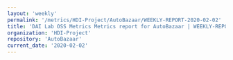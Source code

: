 ```yaml
---
layout: 'weekly'
permalink: '/metrics/HDI-Project/AutoBazaar/WEEKLY-REPORT-2020-02-02'
title: 'DAI Lab OSS Metrics Metrics report for AutoBazaar | WEEKLY-REPORT-2020-02-02'
organization: 'HDI-Project'
repository: 'AutoBazaar'
current_date: '2020-02-02'
---
```

